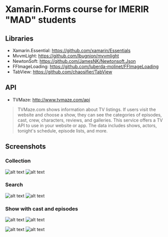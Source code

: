 # Xamarin.Forms course for IMERIR "MAD" students

## Libraries
- Xamarin.Essential: https://github.com/xamarin/Essentials
- MvvmLight: https://github.com/lbugnion/mvvmlight
- NewtonSoft: https://github.com/JamesNK/Newtonsoft.Json
- FFImageLoading: https://github.com/luberda-molinet/FFImageLoading
- TabView: https://github.com/chaosifier/TabView

## API
- TVMaze: http://www.tvmaze.com/api

> TVMaze.com shows information about TV listings. If users visit the website and choose a show, they can see the categories of episodes, cast, crew, characters, reviews, and galleries. This service offers a TV API to use in your website or app. The data includes shows, actors, tonight's schedule, episode lists, and more.

## Screenshots
### Collection
![alt text](https://github.com/Kingamattack/Xamarin-IMERIR-course/blob/master/Screenshots/ios_collection.png)
![alt text](https://github.com/Kingamattack/Xamarin-IMERIR-course/blob/master/Screenshots/android_collection.png)

### Search
![alt text](https://github.com/Kingamattack/Xamarin-IMERIR-course/blob/master/Screenshots/ios_searh.png)
![alt text](https://github.com/Kingamattack/Xamarin-IMERIR-course/blob/master/Screenshots/android_search.png)

### Show with cast and episodes
![alt text](https://github.com/Kingamattack/Xamarin-IMERIR-course/blob/master/Screenshots/ios_cast.png)
![alt text](https://github.com/Kingamattack/Xamarin-IMERIR-course/blob/master/Screenshots/android_cast.png)

![alt text](https://github.com/Kingamattack/Xamarin-IMERIR-course/blob/master/Screenshots/ios_episodes.png)
![alt text](https://github.com/Kingamattack/Xamarin-IMERIR-course/blob/master/Screenshots/android_episodes.png)